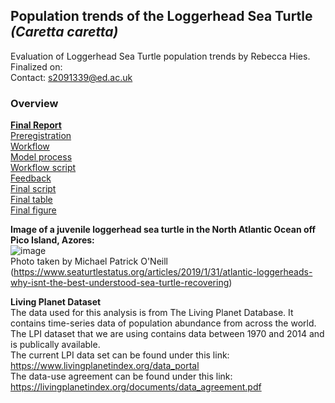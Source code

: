 ## Population trends of the Loggerhead Sea Turtle *(Caretta caretta)*

Evaluation of Loggerhead Sea Turtle population trends by Rebecca Hies.    
Finalized on:    
Contact: s2091339@ed.ac.uk    

### Overview   
**[Final Report](/results/final_results.md)**    
[Preregistration](/preregistration/preregistration_sea_turtle.md)    
[Workflow](/process/workflow.pdf)   
[Model process](/process/issues.md)    
[Workflow script](/script/challenge3_starter_script.R)   
[Feedback](/process/feedback.md)    
[Final script](/script/final_script_RH.R)    
[Final table](/results/table_mod5.png)   
[Final figure](/figures/countries_model.png)   


**Image of a juvenile loggerhead sea turtle in the North Atlantic Ocean off Pico Island, Azores:**   
![image](https://user-images.githubusercontent.com/114161047/202769401-26e46953-161b-4818-bcc6-6035e1a333b6.png)   
Photo taken by Michael Patrick O'Neill (https://www.seaturtlestatus.org/articles/2019/1/31/atlantic-loggerheads-why-isnt-the-best-understood-sea-turtle-recovering)    


**Living Planet Dataset**   
The data used for this analysis is from The Living Planet Database. It contains time-series data of population abundance from across the world. The LPI dataset that we are using contains data between 1970 and 2014 and is publically available.   
The current LPI data set can be found under this link: https://www.livingplanetindex.org/data_portal   
The data-use agreement can be found under this link: https://livingplanetindex.org/documents/data_agreement.pdf

